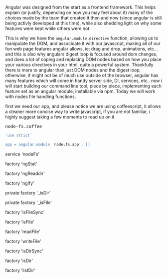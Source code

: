 
Angular was designed from the start as a frontend framework.
This helps explain (or justify, depending on how you may feel about it) many of the 
choices made by the team that created it then and now (since angular is still 
being activly developed at this time), while also shedding light on why some features 
were kept while others were not. 

This is why we have the `angular.module.directive` function, allowing us to manipulate 
the DOM, and associcate it with our javascript, making all of our fun web page features
angular allows, ie: drag and drop, animations, etc... and this is also why angulars 
digest loop is focused around dom changes, and does a lot of coping and replacing DOM nodes
based on  how you place your various directives in your html, quite a powerful system. Thankfully 
there is more to angular than just DOM nodes and the digest loop, otherwise, it might not be of 
much use outside of the browser, angular has many features which will come in handy server side, DI, 
services, etc.. now i will start building our command line tool, piece by piece, implementing each feature 
set as an angular module, installable via npm. Today we will work with nodes file handling functions.

first we need our app, and please notice we are using coffeescript, it allows a cleaner
more concise way to write javascript, if you are not familiar, i highly suggest taking a few
moments to read up on it. 

<kbd>node-fs.coffee</kbd>
```coffeescript
'use strict`

app = angular.module 'node.fs.app', []
```

service 'nodeFs'

factory 'ngStat'

factory 'ngReaddir'

factory 'ngIfy'

private factory '_isDir'

private factory '_isFile'

factory 'isFileSync'
    
factory 'isFile'

factory 'readFile'

factory 'writeFile'

factory 'isDirSync'

factory 'isDir'

factory 'listDir'
